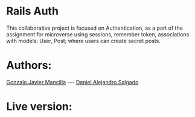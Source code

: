 <h1>Rails Auth</h1>

This collaborative project is focused on Authentication, as a part of the assignment for microverse using sessions, remember token, associations with models: User, Post; where users can create secret posts.


<h1>Authors:</h1>

<a href="https://github.com/gonjavi/">Gonzalo Javier Mancilla</a> --- 
<a href="https://github.com/AlejoCode">Daniel Alejandro Salgado</a> 

<h1>Live version:</h1>
<a href="#"></a>